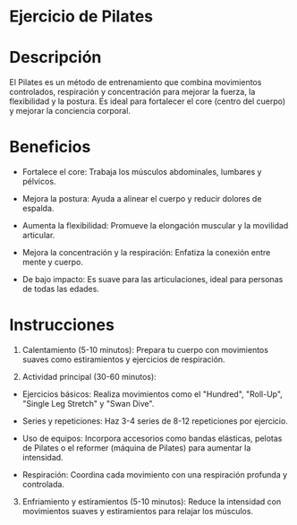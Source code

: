 # Ejercicio de Pilates

# Descripción
El Pilates es un método de entrenamiento que combina movimientos controlados, respiración y concentración para mejorar la fuerza, la flexibilidad y la postura. Es ideal para fortalecer el core (centro del cuerpo) y mejorar la conciencia corporal.

# Beneficios
- Fortalece el core: Trabaja los músculos abdominales, lumbares y pélvicos.

- Mejora la postura: Ayuda a alinear el cuerpo y reducir dolores de espalda.

- Aumenta la flexibilidad: Promueve la elongación muscular y la movilidad articular.

- Mejora la concentración y la respiración: Enfatiza la conexión entre mente y cuerpo.

- De bajo impacto: Es suave para las articulaciones, ideal para personas de todas las edades.

# Instrucciones
1. Calentamiento (5-10 minutos): Prepara tu cuerpo con movimientos suaves como estiramientos y ejercicios de respiración.

2. Actividad principal (30-60 minutos):

- Ejercicios básicos: Realiza movimientos como el "Hundred", "Roll-Up", "Single Leg Stretch" y "Swan Dive".

- Series y repeticiones: Haz 3-4 series de 8-12 repeticiones por ejercicio.

- Uso de equipos: Incorpora accesorios como bandas elásticas, pelotas de Pilates o el reformer (máquina de Pilates) para aumentar la intensidad.

- Respiración: Coordina cada movimiento con una respiración profunda y controlada.

3. Enfriamiento y estiramientos (5-10 minutos): Reduce la intensidad con movimientos suaves y estiramientos para relajar los músculos.